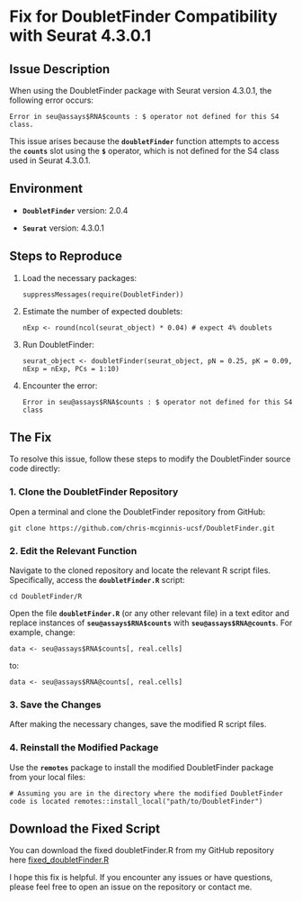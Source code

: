 # **Fix for DoubletFinder Compatibility with Seurat 4.3.0.1**

## **Issue Description**

When using the DoubletFinder package with Seurat version 4.3.0.1, the following error occurs:

`Error in seu@assays$RNA$counts : $ operator not defined for this S4 class.`

This issue arises because the **`doubletFinder`** function attempts to access the **`counts`** slot using the **`$`** operator, which is not defined for the S4 class used in Seurat 4.3.0.1.

## **Environment**

-   **`DoubletFinder`** version: 2.0.4

-   **`Seurat`** version: 4.3.0.1

## **Steps to Reproduce**

1.  Load the necessary packages:

    `suppressMessages(require(DoubletFinder))`

2.  Estimate the number of expected doublets:

    `nExp <- round(ncol(seurat_object) * 0.04) # expect 4% doublets`

3.  Run DoubletFinder:

    `seurat_object <- doubletFinder(seurat_object, pN = 0.25, pK = 0.09, nExp = nExp, PCs = 1:10)`

4.  Encounter the error:

    `Error in seu@assays$RNA$counts : $ operator not defined for this S4 class`

## **The Fix**

To resolve this issue, follow these steps to modify the DoubletFinder source code directly:

### **1. Clone the DoubletFinder Repository**

Open a terminal and clone the DoubletFinder repository from GitHub:

`git clone https://github.com/chris-mcginnis-ucsf/DoubletFinder.git`

### **2. Edit the Relevant Function**

Navigate to the cloned repository and locate the relevant R script files. Specifically, access the **`doubletFinder.R`** script:

`cd DoubletFinder/R`

Open the file **`doubletFinder.R`** (or any other relevant file) in a text editor and replace instances of **`seu@assays$RNA$counts`** with **`seu@assays$RNA@counts`**. For example, change:

`data <- seu@assays$RNA$counts[, real.cells]`

to:

`data <- seu@assays$RNA@counts[, real.cells]`

### **3. Save the Changes**

After making the necessary changes, save the modified R script files.

### **4. Reinstall the Modified Package**

Use the **`remotes`** package to install the modified DoubletFinder package from your local files:

`# Assuming you are in the directory where the modified DoubletFinder code is located remotes::install_local("path/to/DoubletFinder")`

## **Download the Fixed Script**

You can download the fixed doubletFinder.R from my GitHub repository here [fixed_doubletFinder.R](https://github.com/chingyaousf/fix--doubletFinder-Error-in-seu-assays-RNA-counts-operator-not-defined-for-this-S4-class/blob/fe4fb6503d06dbf2a24968ad7158ebd41de97cb2/doubletFinder.R)

I hope this fix is helpful. If you encounter any issues or have questions, please feel free to open an issue on the repository or contact me.
